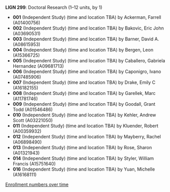 **LIGN 299**: Doctoral Research (1–12 units, by 1)

- **001** (Independent Study) (time and location TBA) by Ackerman, Farrell (A01400756)
- **002** (Independent Study) (time and location TBA) by Bakovic, Eric John (A03690531)
- **003** (Independent Study) (time and location TBA) by Barner, David A. (A08615953)
- **004** (Independent Study) (time and location TBA) by Bergen, Leon (A15366725)
- **005** (Independent Study) (time and location TBA) by Caballero, Gabriela Hernandez (A09681713)
- **006** (Independent Study) (time and location TBA) by Caponigro, Ivano (A07485906)
- **007** (Independent Study) (time and location TBA) by Drake, Emily C (A16182155)
- **008** (Independent Study) (time and location TBA) by Garellek, Marc (A11781746)
- **009** (Independent Study) (time and location TBA) by Goodall, Grant Todd (A01546486)
- **010** (Independent Study) (time and location TBA) by Kehler, Andrew Scott (A03221050)
- **011** (Independent Study) (time and location TBA) by Kluender, Robert (A00359932)
- **012** (Independent Study) (time and location TBA) by Mayberry, Rachel (A06898490)
- **013** (Independent Study) (time and location TBA) by Rose, Sharon (A01321943)
- **014** (Independent Study) (time and location TBA) by Styler, William Francis (A15751640)
- **016** (Independent Study) (time and location TBA) by Yuan, Michelle (A16168111)

[Enrollment numbers over time](./LIGN299.tsv)
